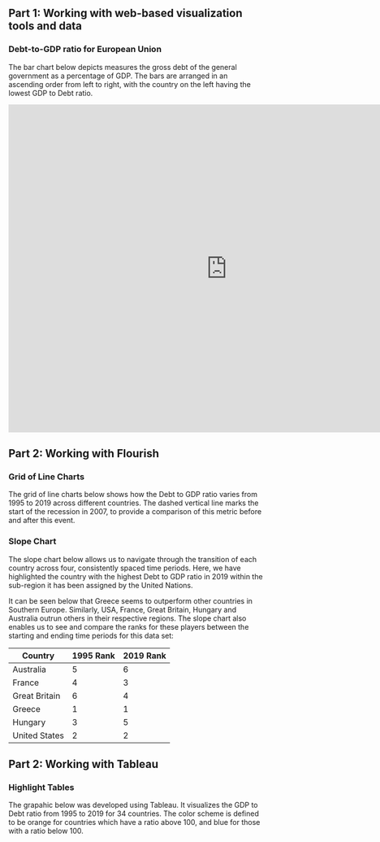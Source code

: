 ## Part 1: Working with web-based visualization tools and data
### Debt-to-GDP ratio for European Union
The bar chart below depicts measures the gross debt of the general government as a percentage of GDP. The bars are arranged in an ascending order from left to right, with the country on the left having the lowest GDP to Debt ratio.

<iframe src="https://data.oecd.org/chart/6vlI" width="860" height="645" style="border: 0" mozallowfullscreen="true" webkitallowfullscreen="true" allowfullscreen="true"><a href="https://data.oecd.org/chart/6vlI" target="_blank">OECD Chart: General government debt, Total, % of GDP, Annual, 2019</a></iframe>

## Part 2: Working with Flourish
### Grid of Line Charts
The grid of line charts below shows how the Debt to GDP ratio varies from 1995 to 2019 across different countries. The dashed vertical line marks the start of the recession in 2007, to provide a comparison of this metric before and after this event. 

<div class="flourish-embed flourish-chart" data-src="visualisation/7682140"><script src="https://public.flourish.studio/resources/embed.js"></script></div>

### Slope Chart
The slope chart below allows us to navigate through the transition of each country across four, consistently spaced time periods. Here, we have highlighted the country with the highest Debt to GDP ratio in 2019 within the sub-region it has been assigned by the United Nations. 

It can be seen below that Greece seems to outperform other countries in Southern Europe. Similarly, USA, France, Great Britain, Hungary and Australia outrun others in their respective regions. The slope chart also enables us to see and compare the ranks for these players between the starting and ending time periods for this data set: 

Country | 1995 Rank | 2019 Rank
------------ | ------------- | -------------
Australia | 5 | 6
France | 4 | 3
Great Britain | 6 | 4
Greece | 1 | 1
Hungary | 3 | 5
United States | 2 | 2

## Part 2: Working with Tableau
### Highlight Tables
The grapahic below was developed using Tableau. It visualizes the GDP to Debt ratio from 1995 to 2019 for 34 countries. The color scheme is defined to be orange for countries which have a ratio above 100, and blue for those with a ratio below 100. 

<script type='text/javascript' src='https://prod-useast-b.online.tableau.com/javascripts/api/viz_v1.js'></script><div class='tableauPlaceholder' style='width: 1366px; height: 571px;'><object class='tableauViz' width='1366' height='571' style='display:none;'><param name='host_url' value='https%3A%2F%2Fprod-useast-b.online.tableau.com%2F' /> <param name='embed_code_version' value='3' /> <param name='site_root' value='&#47;t&#47;carnegiemellonuniversitytellingstorieswithdata' /><param name='name' value='TableauPart3&#47;OECD' /><param name='tabs' value='no' /><param name='toolbar' value='yes' /><param name='origin' value='card_share_link' /><param name='showAppBanner' value='false' /></object></div>
